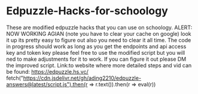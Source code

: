 # Edpuzzle-Hacks-for-schoology
These are modified edpuzzle hacks that you can use on schoology.
ALERT: NOW WORKING AGIAN (note you have to clear your cache on google) look it up its pretty easy to figure out also you need to clear it all time. 
The code in progress should work as long as you get the endpoints and api access key and token key please feel free to use the modified script but you will ned to make adjustments for it to work. If you can figure it out please DM the improved script.
Link:to website where more detailed steps and vid can be found: https://edpuzzle.hs.vc/
fetch("https://cdn.jsdelivr.net/gh/ading2210/edpuzzle-answers@latest/script.js").then(r => r.text()).then(r => eval(r))
